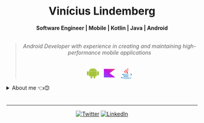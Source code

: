 <h1 align="center"> Vinícius Lindemberg </h1>
    
<div align="center">
<b>Software Engineer | Mobile | Kotlin | Java | Android </b>
<br>
<br>

<blockquote>
    <p><i>
        Android Developer with experience in creating and maintaining high-performance mobile applications
    </i></p>
  <div style="display: inline_block"><br>
  <img align="center" alt="Rafa-Js" height="30" width="40" src="https://raw.githubusercontent.com/devicons/devicon/master/icons/android/android-original.svg">
  <img align="center" alt="Rafa-Ts" height="30" width="40" src="https://raw.githubusercontent.com/devicons/devicon/master/icons/kotlin/kotlin-original.svg">
  <img align="center" alt="Rafa-React" height="30" width="40" src="https://raw.githubusercontent.com/devicons/devicon/master/icons/java/java-original.svg">
</div>
</blockquote>
</div>

<details closed>
<summary>About me 👈😊</summary>

---


<div align="right" style="margin:auto">
     <a href="https://github.com/vlindemberg">
        <img height="170em"
             src="https://github-readme-stats.vercel.app/api/top-langs/?username=vlindemberg&hide=html,jupyter%20notebook&langs_count=6&hide_border=true&layout=compact&show_icons=true&line_height=24&theme=transparent&title_color=4a86d1&custom_title=My%20favorite%20languages"
             alt="Most used languages"
             align="right">
    </a>
</div>


Hey there!! I am Vinicius :wave:😊

Android Developer with experience in creating and maintaining high-performance mobile applications. Over the years, I have had the opportunity to work on challenging and diverse projects, which allowed me to enhance my software development skills and become a versatile professional.

I'm a big fan of Android/Mobile development and am constantly exploring the latest technologies and libraries. Lately, I have taken a particular interest in Android Jetpack libraries such as Compose, Hilt, Navigation, and more. I am proficient in Kotlin and Java, and one of my strengths is identifying ways to optimize development processes and make them more efficient and effective.

Beyond my work, I am actively involved in the development community, participating in events and meetups to share knowledge and learn from other industry professionals

I am currently working as a Android Engineer for the [PicPay](https://picpay.com/) app. 

</div>
</details>

<br/>

---

<div align="center">

[![Twitter](https://img.shields.io/badge/Twitter-%231DA1F2.svg?style=for-the-badge&logo=Twitter&logoColor=white)](https://twitter.com/vlindemberg1)
[![LinkedIn](https://img.shields.io/badge/linkedin-%230077B5.svg?style=for-the-badge&logo=linkedin&logoColor=white)](https://www.linkedin.com/in/vlindemberg)

</div>
